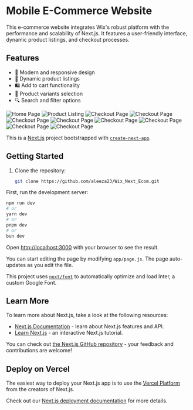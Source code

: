 # Mobile E-Commerce Website

This e-commerce website integrates Wix's robust platform with the performance and scalability of Next.js. It features a user-friendly interface, dynamic product listings, and checkout processes.

## Features

- 📱 Modern and responsive design
- 🛒 Dynamic product listings
- 🛍️ Add to cart functionality
- 🎨 Product variants selection
- 🔍 Search and filter options



![Home Page](demo-images/2nd.PNG)
![Product Listing](demo-images/3rd.PNG)
![Checkout Page](demo-images/4th.PNG)
![Checkout Page](demo-images/5th.png)
![Checkout Page](demo-images/6th.png)
![Checkout Page](demo-images/7th.PNG)
![Checkout Page](demo-images/8th.png)
![Checkout Page](demo-images/9th.png)
![Checkout Page](demo-images/10th.png)
![Checkout Page](demo-images/1st.png)


This is a [Next.js](https://nextjs.org/) project bootstrapped with [`create-next-app`](https://github.com/vercel/next.js/tree/canary/packages/create-next-app).

## Getting Started

1. Clone the repository:
   ```bash
   git clone https://github.com/aleeza23/Wix_Next_Ecom.git
   
First, run the development server:

```bash
npm run dev
# or
yarn dev
# or
pnpm dev
# or
bun dev
```

Open [http://localhost:3000](http://localhost:3000) with your browser to see the result.

You can start editing the page by modifying `app/page.js`. The page auto-updates as you edit the file.

This project uses [`next/font`](https://nextjs.org/docs/basic-features/font-optimization) to automatically optimize and load Inter, a custom Google Font.

## Learn More

To learn more about Next.js, take a look at the following resources:

- [Next.js Documentation](https://nextjs.org/docs) - learn about Next.js features and API.
- [Learn Next.js](https://nextjs.org/learn) - an interactive Next.js tutorial.

You can check out [the Next.js GitHub repository](https://github.com/vercel/next.js/) - your feedback and contributions are welcome!

## Deploy on Vercel

The easiest way to deploy your Next.js app is to use the [Vercel Platform](https://vercel.com/new?utm_medium=default-template&filter=next.js&utm_source=create-next-app&utm_campaign=create-next-app-readme) from the creators of Next.js.

Check out our [Next.js deployment documentation](https://nextjs.org/docs/deployment) for more details.

